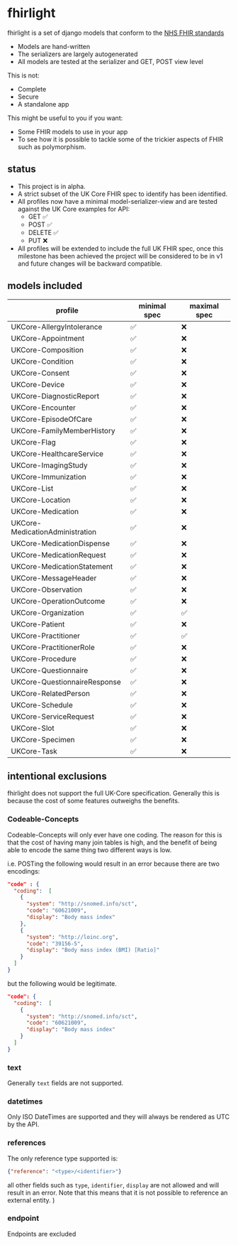 # fhirlight

fhirlight is a set of django models that conform to the [NHS FHIR standards](https://simplifier.net/guide/uk-core-implementation-guide-stu3-sequence?version=1.7.0)

* Models are hand-written
* The serializers are largely autogenerated
* All models are tested at the serializer and GET, POST view level

This is not:

* Complete
* Secure
* A standalone app

This might be useful to you if you want:

* Some FHIR models to use in your app
* To see how it is possible to tackle some of the trickier aspects of FHIR such as polymorphism.

## status

* This project is in alpha. 
* A strict subset of the UK Core FHIR spec to identify has been identified.
* All profiles now have a minimal model-serializer-view and are tested against the UK Core examples for API:
  * GET ✅
  * POST ✅
  * DELETE ✅
  * PUT ❌
* All profiles will be extended to include the full UK FHIR spec, once this milestone has been achieved the project will
  be considered to be in v1 and future changes will be backward compatible.

## models included


| profile                         | minimal spec  | maximal spec |
|---------------------------------|---------------|--------------|
| UKCore-AllergyIntolerance       | ✅             | ❌            |
| UKCore-Appointment              | ✅             | ❌            |
| UKCore-Composition              | ✅             | ❌            |
| UKCore-Condition                | ✅             | ❌            |
| UKCore-Consent                  | ✅             | ❌            |
| UKCore-Device                   | ✅             | ❌            |
| UKCore-DiagnosticReport         | ✅             | ❌            |
| UKCore-Encounter                | ✅             | ❌            |
| UKCore-EpisodeOfCare            | ✅             | ❌            |
| UKCore-FamilyMemberHistory      | ✅             | ❌            |
| UKCore-Flag                     | ✅             | ❌            |
| UKCore-HealthcareService        | ✅             | ❌            |
| UKCore-ImagingStudy             | ✅             | ❌            |
| UKCore-Immunization             | ✅             | ❌            |
| UKCore-List                     | ✅             | ❌            |
| UKCore-Location                 | ✅             | ❌            |
| UKCore-Medication               | ✅             | ❌            |
| UKCore-MedicationAdministration | ✅             | ❌            |
| UKCore-MedicationDispense       | ✅             | ❌            |
| UKCore-MedicationRequest        | ✅             | ❌            |
| UKCore-MedicationStatement      | ✅             | ❌            |
| UKCore-MessageHeader            | ✅             | ❌            |
| UKCore-Observation              | ✅             | ❌            |
| UKCore-OperationOutcome         | ✅             | ❌            |
| UKCore-Organization             | ✅             | ✅            |
| UKCore-Patient                  | ✅             | ❌            |
| UKCore-Practitioner             | ✅             | ✅            |
| UKCore-PractitionerRole         | ✅             | ❌            |
| UKCore-Procedure                | ✅             | ❌            |
| UKCore-Questionnaire            | ✅             | ❌            |
| UKCore-QuestionnaireResponse    | ✅             | ❌            |
| UKCore-RelatedPerson            | ✅             | ❌            |
| UKCore-Schedule                 | ✅             | ❌            |
| UKCore-ServiceRequest           | ✅             | ❌            |
| UKCore-Slot                     | ✅             | ❌            |
| UKCore-Specimen                 | ✅             | ❌            |
| UKCore-Task                     | ✅             | ❌            |


## intentional exclusions
fhirlight does not support the full UK-Core specification. Generally this is because the cost of some features outweighs
the benefits.

### Codeable-Concepts
Codeable-Concepts will only ever have one coding. The reason for this is that the cost of having many join
tables is high, and the benefit of being able to encode the same thing two different ways is low.

i.e. POSTing the following would result in an error because there are two encodings:
```json
"code" : {
  "coding":  [
    {
      "system": "http://snomed.info/sct",
      "code": "60621009",
      "display": "Body mass index"
    },
    {
      "system": "http://loinc.org",
      "code": "39156-5",
      "display": "Body mass index (BMI) [Ratio]"
    }
  ]
}
```

but the following would be legitimate.
```json
"code": {
  "coding":  [
    {
      "system": "http://snomed.info/sct",
      "code": "60621009",
      "display": "Body mass index"
    }
  ]
}
```

### text
Generally `text` fields are not supported.

### datetimes
Only ISO DateTimes are supported and they will always be rendered as UTC by the API. 

### references
The only reference type supported is:
```json
{"reference": "<type>/<identifier>"}
```
all other fields such as `type`, `identifier`, `display` are not allowed and will result in an error. Note that this 
means that it is not possible to reference an external entity.
)


### endpoint

Endpoints are excluded
